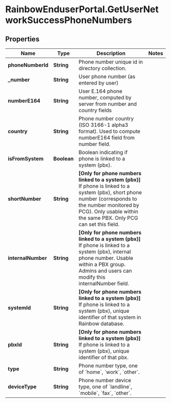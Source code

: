 # RainbowEnduserPortal.GetUserNetworkSuccessPhoneNumbers

## Properties

Name | Type | Description | Notes
------------ | ------------- | ------------- | -------------
**phoneNumberId** | **String** | Phone number unique id in directory collection. | 
**_number** | **String** | User phone number (as entered by user) | 
**numberE164** | **String** | User E.164 phone number, computed by server from number and country fields | 
**country** | **String** | Phone number country (ISO 3166-1 alpha3 format). Used to compute numberE164 field from number field. | 
**isFromSystem** | **Boolean** | Boolean indicating if phone is linked to a system (pbx). | 
**shortNumber** | **String** | **[Only for phone numbers linked to a system (pbx)]**   If phone is linked to a system (pbx), short phone number (corresponds to the number monitored by PCG).    Only usable within the same PBX.    Only PCG can set this field. | 
**internalNumber** | **String** | **[Only for phone numbers linked to a system (pbx)]**   If phone is linked to a system (pbx), internal phone number.    Usable within a PBX group.    Admins and users can modify this internalNumber field. | 
**systemId** | **String** | **[Only for phone numbers linked to a system (pbx)]**   If phone is linked to a system (pbx), unique identifier of that system in Rainbow database. | 
**pbxId** | **String** | **[Only for phone numbers linked to a system (pbx)]**   If phone is linked to a system (pbx), unique identifier of that pbx. | 
**type** | **String** | Phone number type, one of &#x60;home&#x60;, &#x60;work&#x60;, &#x60;other&#x60;. | 
**deviceType** | **String** | Phone number device type, one of &#x60;landline&#x60;, &#x60;mobile&#x60;, &#x60;fax&#x60;, &#x60;other&#x60;. | 


